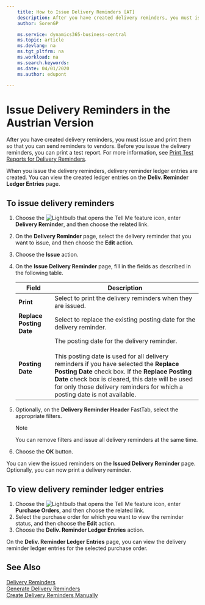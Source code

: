 ```yaml
---
    title: How to Issue Delivery Reminders [AT]
    description: After you have created delivery reminders, you must issue and print them so that you can send reminders to vendors in the Austrian version. Before you issue the delivery reminders, you can print a test report.
    author: SorenGP

    ms.service: dynamics365-business-central
    ms.topic: article
    ms.devlang: na
    ms.tgt_pltfrm: na
    ms.workload: na
    ms.search.keywords:
    ms.date: 04/01/2020
    ms.author: edupont

---
```

# Issue Delivery Reminders in the Austrian Version

After you have created delivery reminders, you must issue and print them so that you can send reminders to vendors. Before you issue the delivery reminders, you can print a test report. For more information, see [Print Test Reports for Delivery Reminders](how-to-print-test-reports-for-delivery-reminders.md).  

When you issue the delivery reminders, delivery reminder ledger entries are created. You can view the created ledger entries on the **Deliv. Reminder Ledger Entries** page.  

## To issue delivery reminders  

1.  Choose the ![Lightbulb that opens the Tell Me feature](../../media/ui-search/search_small.png "Tell me what you want to do") icon, enter **Delivery Reminder**, and then choose the related link.  
2.  On the **Delivery Reminder** page, select the delivery reminder that you want to issue, and then choose the **Edit** action.  
3.  Choose the **Issue** action.  
4.  On the **Issue Delivery Reminder** page, fill in the fields as described in the following table.  

    |Field|Description|  
    |---------------------------------|---------------------------------------|  
    |**Print**|Select to print the delivery reminders when they are issued.|  
    |**Replace Posting Date**|Select to replace the existing posting date for the delivery reminder.|  
    |**Posting Date**|The posting date for the delivery reminder.<br /><br /> This posting date is used for all delivery reminders if you have selected the **Replace Posting Date** check box. If the **Replace Posting Date** check box is cleared, this date will be used for only those delivery reminders for which a posting date is not available.|  

5.  Optionally, on the **Delivery Reminder Header** FastTab, select the appropriate filters.  

    > [!NOTE]  
    >  You can remove filters and issue all delivery reminders at the same time.  

6.  Choose the **OK** button.  

You can view the issued reminders on the **Issued Delivery Reminder** page. Optionally, you can now print a delivery reminder.  

## To view delivery reminder ledger entries  

1.  Choose the ![Lightbulb that opens the Tell Me feature](../../media/ui-search/search_small.png "Tell me what you want to do") icon, enter **Purchase Orders**, and then choose the related link.  
2.  Select the purchase order for which you want to view the reminder status, and then choose the **Edit** action.  
3.  Choose the **Deliv. Reminder Ledger Entries** action.  

On the **Deliv. Reminder Ledger Entries** page, you can view the delivery reminder ledger entries for the selected purchase order.  

## See Also  
 [Delivery Reminders](delivery-reminders.md)   
 [Generate Delivery Reminders](how-to-generate-delivery-reminders.md)   
 [Create Delivery Reminders Manually](how-to-create-delivery-reminders-manually.md)
